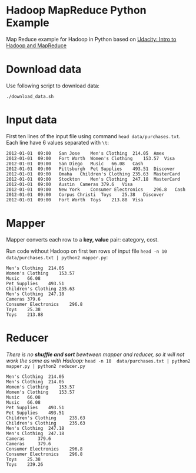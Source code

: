# Hadoop MapReduce Python Example
Map Reduce example for Hadoop in Python based on [Udacity: Intro to Hadoop and MapReduce](https://www.udacity.com/course/intro-to-hadoop-and-mapreduce--ud617)

# Download data

Use following script to download data:

`./download_data.sh`

# Input data

First ten lines of the input file using command `head data/purchases.txt`. Each line have 6 values separated with `\t`:

```
2012-01-01	09:00	San Jose	Men's Clothing	214.05	Amex
2012-01-01	09:00	Fort Worth	Women's Clothing	153.57	Visa
2012-01-01	09:00	San Diego	Music	66.08	Cash
2012-01-01	09:00	Pittsburgh	Pet Supplies	493.51	Discover
2012-01-01	09:00	Omaha	Children's Clothing	235.63	MasterCard
2012-01-01	09:00	Stockton	Men's Clothing	247.18	MasterCard
2012-01-01	09:00	Austin	Cameras	379.6	Visa
2012-01-01	09:00	New York	Consumer Electronics	296.8	Cash
2012-01-01	09:00	Corpus Christi	Toys	25.38	Discover
2012-01-01	09:00	Fort Worth	Toys	213.88	Visa
```

# Mapper

Mapper converts each row to a **key, value** pair: category, cost.

Run code without Hadoop on first ten rows of input file `head -n 10  data/purchases.txt | python2 mapper.py`:

```
Men's Clothing	214.05
Women's Clothing	153.57
Music	66.08
Pet Supplies	493.51
Children's Clothing	235.63
Men's Clothing	247.18
Cameras	379.6
Consumer Electronics	296.8
Toys	25.38
Toys	213.88
```

# Reducer

*There is no* ***shuffle and sort*** *bewtween mapper and reducer, so it will not work the same as with Hadoop:* `head -n 10  data/purchases.txt | python2 mapper.py | python2 reducer.py`

```
Men's Clothing 	214.05
Men's Clothing 	214.05
Women's Clothing 	153.57
Women's Clothing 	153.57
Music 	66.08
Music 	66.08
Pet Supplies 	493.51
Pet Supplies 	493.51
Children's Clothing 	235.63
Children's Clothing 	235.63
Men's Clothing 	247.18
Men's Clothing 	247.18
Cameras 	379.6
Cameras 	379.6
Consumer Electronics 	296.8
Consumer Electronics 	296.8
Toys 	25.38
Toys 	239.26
```
